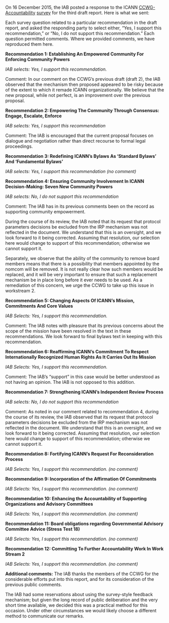 
On 16 December 2015, the IAB posted a response to the ICANN [CCWG-Accountability](https://www.icann.org/public-comments/draft-ccwg-accountability-proposal-2015-11-30-en) [survey](https://www.surveymonkey.com/r/ccwg-acct-draftproposal) for the third draft report. Here is what we sent:


Each survey question related to a particular recommendation in the draft report, and asked the responding party to select either, “Yes, I support this recommendation,” or “No, I do not support this recommendation.” Each question permitted comments. Where we provided comments, we have reproduced them here.


**Recommendation 1: Establishing An Empowered Community For Enforcing Community Powers**


*IAB selects: Yes, I support this recommendation.*


Comment: In our comment on the CCWG’s previous draft (draft 2), the IAB observed that the mechanism then proposed appeared to be risky because of the extent to which it remade ICANN organizationally. We believe that the new proposal, while not perfect, is an improvement over the previous proposal.


**Recommendation 2: Empowering The Community Through Consensus: Engage, Escalate, Enforce**


*IAB selects: Yes, I support this recommendation*


Comment: The IAB is encouraged that the current proposal focuses on dialogue and negotiation rather than direct recourse to formal legal proceedings.


**Recommendation 3: Redefining ICANN’s Bylaws As ‘Standard Bylaws’ And ‘Fundamental Bylaws’**


*IAB selects: Yes, I support this recommendation (no comment)*


**Recommendation 4: Ensuring Community Involvement In ICANN** **Decision-Making: Seven New Community Powers**


*IAB selects: No, I do not support this recommendation*


Comment: The IAB has in its previous comments been on the record as supporting community empowerment.


During the course of its review, the IAB noted that its request that protocol parameters decisions be excluded from the IRP mechanism was not reflected in the document. We understand that this is an oversight, and we look forward to it being corrected. Assuming that resolution, our selection here would change to support of this recommendation; otherwise we cannot support it.


Separately, we observe that the ability of the community to remove board members means that there is a possibility that members appointed by the nomcom will be removed. It is not really clear how such members would be replaced, and it will be very important to ensure that such a replacement mechanism be in place long before it ever needs to be used. As a remediation of this concern, we urge the CCWG to take up this issue in workstream 2.


**Recommendation 5: Changing Aspects Of ICANN’s Mission, Commitments And Core Values**


*IAB Selects: Yes, I support this recommendation.*


Comment: The IAB notes with pleasure that its previous concerns about the scope of the mission have been resolved in the text in these recommendations. We look forward to final bylaws text in keeping with this recommendation.


**Recommendation 6: Reaffirming ICANN’s Commitment To Respect Internationally Recognized Human Rights As It Carries Out Its Mission**


*IAB Selects: Yes, I support this recommendation.*


Comment: The IAB’s “support” in this case would be better understood as not having an opinion. The IAB is not opposed to this addition.


**Recommendation 7: Strengthening ICANN’s Independent Review Process**


*IAB selects: No, I do not support this recommendation*


Comment: As noted in our comment related to recommendation 4, during the course of its review, the IAB observed that its request that protocol parameters decisions be excluded from the IRP mechanism was not reflected in the document. We understand that this is an oversight, and we look forward to it being corrected. Assuming that resolution, our selection here would change to support of this recommendation; otherwise we cannot support it.


**Recommendation 8: Fortifying ICANN’s Request For Reconsideration Process**


*IAB Selects: Yes, I support this recommendation. (no comment)*


**Recommendation 9: Incorporation of the Affirmation Of Commitments**


*IAB Selects: Yes, I support this recommendation. (no comment)*


**Recommendation 10: Enhancing the Accountability of Supporting Organizations and Advisory Committees**


*IAB Selects: Yes, I support this recommendation. (no comment)*


**Recommendation 11: Board obligations regarding Governmental Advisory Committee Advice (Stress Test 18)**


*IAB Selects: Yes, I support this recommendation. (no comment)*


**Recommendation 12: Committing To Further Accountability Work In Work Stream 2**


*IAB Selects: Yes, I support this recommendation. (no comment)*


**Additional comments:** The IAB thanks the members of the CCWG for the considerable efforts put into this report, and for its consideration of the previous public comments.


The IAB had some reservations about using the survey-style feedback mechanism; but given the long record of public deliberation and the very short time available, we decided this was a practical method for this occasion. Under other circumstances we would likely choose a different method to communicate our remarks.


